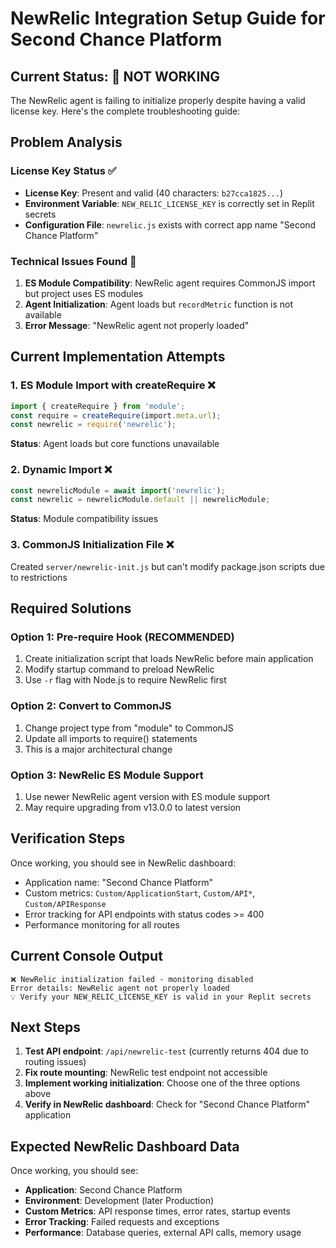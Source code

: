 # NewRelic Integration Setup Guide for Second Chance Platform

## Current Status: 🔴 NOT WORKING

The NewRelic agent is failing to initialize properly despite having a valid license key. Here's the complete troubleshooting guide:

## Problem Analysis

### License Key Status ✅
- **License Key**: Present and valid (40 characters: `b27cca1825...`)
- **Environment Variable**: `NEW_RELIC_LICENSE_KEY` is correctly set in Replit secrets
- **Configuration File**: `newrelic.js` exists with correct app name "Second Chance Platform"

### Technical Issues Found 🔴

1. **ES Module Compatibility**: NewRelic agent requires CommonJS import but project uses ES modules
2. **Agent Initialization**: Agent loads but `recordMetric` function is not available
3. **Error Message**: "NewRelic agent not properly loaded"

## Current Implementation Attempts

### 1. ES Module Import with createRequire ❌
```typescript
import { createRequire } from 'module';
const require = createRequire(import.meta.url);
const newrelic = require('newrelic');
```
**Status**: Agent loads but core functions unavailable

### 2. Dynamic Import ❌
```typescript
const newrelicModule = await import('newrelic');
const newrelic = newrelicModule.default || newrelicModule;
```
**Status**: Module compatibility issues

### 3. CommonJS Initialization File ❌
Created `server/newrelic-init.js` but can't modify package.json scripts due to restrictions

## Required Solutions

### Option 1: Pre-require Hook (RECOMMENDED)
1. Create initialization script that loads NewRelic before main application
2. Modify startup command to preload NewRelic
3. Use `-r` flag with Node.js to require NewRelic first

### Option 2: Convert to CommonJS
1. Change project type from "module" to CommonJS
2. Update all imports to require() statements
3. This is a major architectural change

### Option 3: NewRelic ES Module Support
1. Use newer NewRelic agent version with ES module support
2. May require upgrading from v13.0.0 to latest version

## Verification Steps

Once working, you should see in NewRelic dashboard:
- Application name: "Second Chance Platform"
- Custom metrics: `Custom/ApplicationStart`, `Custom/API*`, `Custom/APIResponse`
- Error tracking for API endpoints with status codes >= 400
- Performance monitoring for all routes

## Current Console Output
```
❌ NewRelic initialization failed - monitoring disabled
Error details: NewRelic agent not properly loaded
💡 Verify your NEW_RELIC_LICENSE_KEY is valid in your Replit secrets
```

## Next Steps

1. **Test API endpoint**: `/api/newrelic-test` (currently returns 404 due to routing issues)
2. **Fix route mounting**: NewRelic test endpoint not accessible
3. **Implement working initialization**: Choose one of the three options above
4. **Verify in NewRelic dashboard**: Check for "Second Chance Platform" application

## Expected NewRelic Dashboard Data

Once working, you should see:
- **Application**: Second Chance Platform
- **Environment**: Development (later Production)
- **Custom Metrics**: API response times, error rates, startup events
- **Error Tracking**: Failed requests and exceptions
- **Performance**: Database queries, external API calls, memory usage